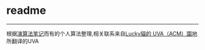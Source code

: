 # readme

---

根据[演算法笔记](http://www.csie.ntnu.edu.tw/~u91029/)而有的个人算法整理,相关联系来自[Lucky貓的 UVA（ACM）園地](http://luckycat.kshs.kh.edu.tw/)所翻译的UVA



